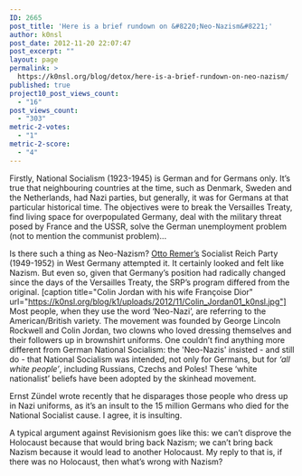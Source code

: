 ```yaml
---
ID: 2665
post_title: 'Here is a brief rundown on &#8220;Neo-Nazism&#8221;'
author: k0nsl
post_date: 2012-11-20 22:07:47
post_excerpt: ""
layout: page
permalink: >
  https://k0nsl.org/blog/detox/here-is-a-brief-rundown-on-neo-nazism/
published: true
project10_post_views_count:
  - "16"
post_views_count:
  - "303"
metric-2-votes:
  - "1"
metric-2-score:
  - "4"
---
```

Firstly, National Socialism (1923-1945) is German and for Germans only. It’s true that neighbouring countries at the time, such as Denmark, Sweden and the Netherlands, had Nazi parties, but generally, it was for Germans at that particular historical time. The objectives were to break the Versailles Treaty, find living space for overpopulated Germany, deal with the military threat posed by France and the USSR, solve the German unemployment problem (not to mention the communist problem)...

Is there such a thing as Neo-Nazism? <a title="My Role in Berlin on July 20, 1944" href="http://vho.org/GB/Journals/JHR/8/1/Remer41-53.html" target="_blank">Otto Remer’s</a> Socialist Reich Party (1949-1952) in West Germany attempted it. It certainly looked and felt like Nazism. But even so, given that Germany’s position had radically changed since the days of the Versailles Treaty, the SRP’s program differed from the original.
[caption title="Colin Jordan with his wife Françoise Dior" url="https://k0nsl.org/blog/k1/uploads/2012/11/Colin_Jordan01_k0nsl.jpg"]
Most people, when they use the word ‘Neo-Nazi’, are referring to the American/British variety. The movement was founded by George Lincoln Rockwell and Colin Jordan, two clowns who loved dressing themselves and their followers up in brownshirt uniforms. One couldn’t find anything more different from German National Socialism: the 'Neo-Nazis' insisted - and still do - that National Socialism was intended, not only for Germans, but for <i>‘all white people’</i>, including Russians, Czechs and Poles! These ‘white nationalist’ beliefs have been adopted by the skinhead movement.

Ernst Zündel wrote recently that he disparages those people who dress up in Nazi uniforms, as it’s an insult to the 15 million Germans who died for the National Socialist cause. I agree, it is insulting.

A typical argument against Revisionism goes like this: we can’t disprove the Holocaust because that would bring back Nazism; we can’t bring back Nazism because it would lead to another Holocaust. My reply to that is, if there was no Holocaust, then what’s wrong with Nazism?